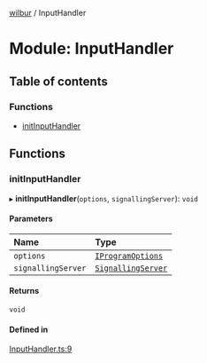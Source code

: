 [wilbur](../README.md) / InputHandler

# Module: InputHandler

## Table of contents

### Functions

- [initInputHandler](InputHandler.md#initinputhandler)

## Functions

### initInputHandler

▸ **initInputHandler**(`options`, `signallingServer`): `void`

#### Parameters

| Name | Type |
| :------ | :------ |
| `options` | [`IProgramOptions`](Utils.md#iprogramoptions) |
| `signallingServer` | [`SignallingServer`](../classes/SignallingServer.SignallingServer.md) |

#### Returns

`void`

#### Defined in

[InputHandler.ts:9](https://github.com/mcottontensor/PixelStreamingInfrastructure/blob/59fc21f/new_cirrus/src/InputHandler.ts#L9)
